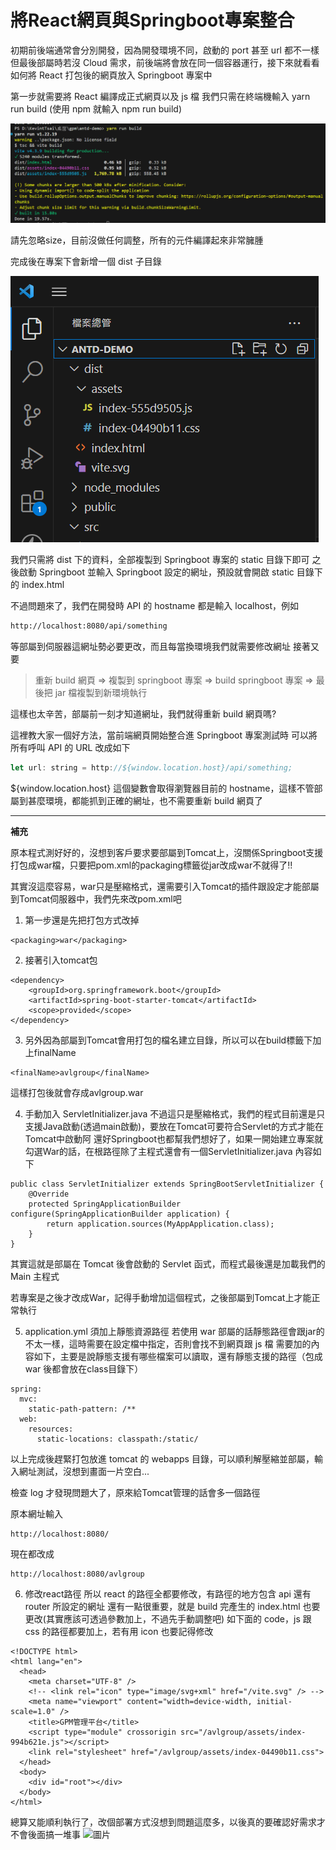 # 將React網頁與Springboot專案整合

初期前後端通常會分別開發，因為開發環境不同，啟動的 port 甚至 url 都不一樣
但最後部屬時若沒 Cloud 需求，前後端將會放在同一個容器運行，接下來就看看如何將 React 打包後的網頁放入 Springboot 專案中

第一步就需要將 React 編譯成正式網頁以及 js 檔
我們只需在終端機輸入 yarn run build (使用 npm 就輸入 npm run build)

![請先忽略size，目前沒做任何調整，所有的元件編譯起來非常臃腫](%E5%B0%87React%E7%B6%B2%E9%A0%81%E8%88%87Springboot%E5%B0%88%E6%A1%88%E6%95%B4%E5%90%88%205e0fd29895b442d3b1d096fe3cce17b1/Untitled.png)

請先忽略size，目前沒做任何調整，所有的元件編譯起來非常臃腫

完成後在專案下會新增一個 dist 子目錄

![Untitled](%E5%B0%87React%E7%B6%B2%E9%A0%81%E8%88%87Springboot%E5%B0%88%E6%A1%88%E6%95%B4%E5%90%88%205e0fd29895b442d3b1d096fe3cce17b1/Untitled%201.png)

我們只需將 dist 下的資料，全部複製到 Springboot 專案的 static 目錄下即可
之後啟動 Springboot 並輸入 Springboot 設定的網址，預設就會開啟 static 目錄下的 index.html

不過問題來了，我們在開發時 API 的 hostname 都是輸入 localhost，例如

```html
http://localhost:8080/api/something
```

等部屬到伺服器這網址勢必要更改，而且每當換環境我們就需要修改網址
接著又要

> 重新 build 網頁 ⇒ 複製到 springboot 專案 ⇒ build springboot 專案 ⇒ 最後把 jar 檔複製到新環境執行
> 

這樣也太辛苦，部屬前一刻才知道網址，我們就得重新 build 網頁嗎?

這裡教大家一個好方法，當前端網頁開始整合進 Springboot 專案測試時
可以將所有呼叫 API 的 URL 改成如下

```jsx
let url: string = http://${window.location.host}/api/something;
```

${window.location.host} 這個變數會取得瀏覽器目前的 hostname，這樣不管部屬到甚麼環境，都能抓到正確的網址，也不需要重新 build 網頁了

-----

**補充**

原本程式測好好的，沒想到客戶要求要部屬到Tomcat上，沒關係Springboot支援打包成war檔，只要把pom.xml的packaging標籤從jar改成war不就得了!!

其實沒這麼容易，war只是壓縮格式，還需要引入Tomcat的插件跟設定才能部屬到Tomcat伺服器中，我們先來改pom.xml吧

1. 第一步還是先把打包方式改掉

```
<packaging>war</packaging>
```

2. 接著引入tomcat包

```
<dependency>
	<groupId>org.springframework.boot</groupId>
	<artifactId>spring-boot-starter-tomcat</artifactId>
	<scope>provided</scope>
</dependency>
```

3. 另外因為部屬到Tomcat會用打包的檔名建立目錄，所以可以在build標籤下加上finalName

```
<finalName>avlgroup</finalName>
```

這樣打包後就會存成avlgroup.war

4. 手動加入 ServletInitializer.java
不過這只是壓縮格式，我們的程式目前還是只支援Java啟動(透過main啟動)，要放在Tomcat可要符合Servlet的方式才能在Tomcat中啟動阿
還好Springboot也都幫我們想好了，如果一開始建立專案就勾選War的話，在根路徑除了主程式還會有一個ServletInitializer.java
內容如下

```
public class ServletInitializer extends SpringBootServletInitializer {
	@Override
	protected SpringApplicationBuilder configure(SpringApplicationBuilder application) {
		return application.sources(MyAppApplication.class);
	}
}
```
其實這就是部屬在 Tomcat 後會啟動的 Servlet 函式，而程式最後還是加載我們的 Main 主程式

若專案是之後才改成War，記得手動增加這個程式，之後部屬到Tomcat上才能正常執行

5. application.yml 須加上靜態資源路徑
若使用 war 部屬的話靜態路徑會跟jar的不太一樣，這時需要在設定檔中指定，否則會找不到網頁跟 js 檔
需要加的內容如下，主要是說靜態支援有哪些檔案可以讀取，還有靜態支援的路徑（包成 war 後都會放在class目錄下）
```
spring:
  mvc:
    static-path-pattern: /**
  web:
    resources:
      static-locations: classpath:/static/
```


以上完成後趕緊打包放進 tomcat 的 webapps 目錄，可以順利解壓縮並部屬，輸入網址測試，沒想到畫面一片空白...

檢查 log 才發現問題大了，原來給Tomcat管理的話會多一個路徑

原本網址輸入
```
http://localhost:8080/
```
現在都改成
```
http://localhost:8080/avlgroup
```

6. 修改react路徑
所以 react 的路徑全都要修改，有路徑的地方包含 api 還有 router 所設定的網址
還有一點很重要，就是 build 完產生的 index.html 也要更改(其實應該可透過參數加上，不過先手動調整吧)
如下面的 code，js 跟 css 的路徑都要加上，若有用 icon 也要記得修改
```
<!DOCTYPE html>
<html lang="en">
  <head>
    <meta charset="UTF-8" />
    <!-- <link rel="icon" type="image/svg+xml" href="/vite.svg" /> -->
    <meta name="viewport" content="width=device-width, initial-scale=1.0" />
    <title>GPM管理平台</title>
    <script type="module" crossorigin src="/avlgroup/assets/index-994b621e.js"></script>
    <link rel="stylesheet" href="/avlgroup/assets/index-04490b11.css">
  </head>
  <body>
    <div id="root"></div>
  </body>
</html>
```

總算又能順利執行了，改個部署方式沒想到問題這麼多，以後真的要確認好需求才不會後面搞一堆事
![圖片](https://github.com/kevintsai1202/React-Notes/assets/12706683/d9c18c4e-79b0-43cd-b94f-0b91169de528)

